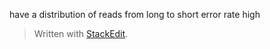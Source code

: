 have a distribution of reads
from long to short
error rate high 


> Written with [StackEdit](https://stackedit.io/).
<!--stackedit_data:
eyJoaXN0b3J5IjpbLTU1MTg0NzMxNl19
-->